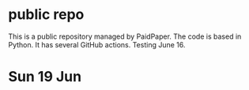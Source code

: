 # public repo

This is a public repository managed by PaidPaper. The code is based in Python. It has several GitHub actions.
Testing June 16.
# Sun 19 Jun
